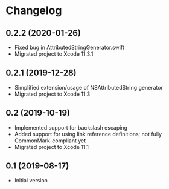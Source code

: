 # Changelog

## 0.2.2 (2020-01-26)
- Fixed bug in AttributedStringGenerator.swift
- Migrated project to Xcode 11.3.1

## 0.2.1 (2019-12-28)
- Simplified extension/usage of NSAttributedString generator
- Migrated project to Xcode 11.3

## 0.2 (2019-10-19)
- Implemented support for backslash escaping
- Added support for using link reference definitions; not fully CommonMark-compliant yet
- Migrated project to Xcode 11.1

## 0.1 (2019-08-17)
- Initial version
